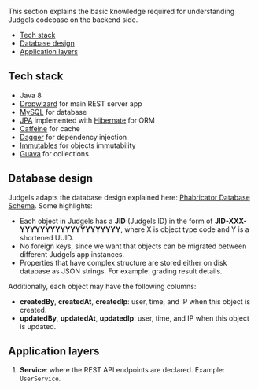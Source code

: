 This section explains the basic knowledge required for understanding Judgels codebase on the backend side.

- [Tech stack](#tech-stack)
- [Database design](#database-design)
- [Application layers](#application-layers)

## Tech stack

- Java 8
- [Dropwizard](https://www.dropwizard.io/) for main REST server app
- [MySQL](https://www.mysql.com/) for database
- [JPA](https://en.wikipedia.org/wiki/Java_Persistence_API) implemented with [Hibernate](http://hibernate.org/orm/) for ORM
- [Caffeine](https://github.com/ben-manes/caffeine) for cache
- [Dagger](https://google.github.io/dagger/) for dependency injection
- [Immutables](https://immutables.github.io/) for objects immutability
- [Guava](https://github.com/google/guava) for collections

## Database design

Judgels adapts the database design explained here: [Phabricator Database Schema](https://secure.phabricator.com/book/phabcontrib/article/database/). Some highlights:

- Each object in Judgels has a **JID** (Judgels ID) in the form of **JID-XXX-YYYYYYYYYYYYYYYYYYYY**, where X is object type code and Y is a shortened UUID.
- No foreign keys, since we want that objects can be migrated between different Judgels app instances.
- Properties that have complex structure are stored either on disk database as JSON strings. For example: grading result details.

Additionally, each object may have the following columns:

- **createdBy**, **createdAt**, **createdIp**: user, time, and IP when this object is created.
- **updatedBy**, **updatedAt**, **updatedIp**: user, time, and IP when this object is updated.

## Application layers

1. **Service**: where the REST API endpoints are declared. Example: `UserService`.